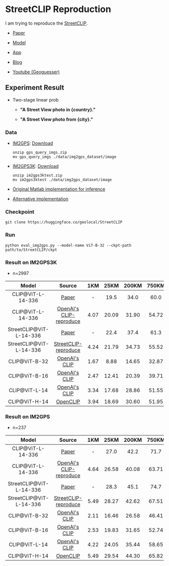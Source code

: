 # StreetCLIP Reproduction

I am trying to reproduce the [StreetCLIP](https://arxiv.org/pdf/2302.00275.pdf).

- [Paper](https://arxiv.org/pdf/2302.00275.pdf)

- [Model](https://huggingface.co/geolocal/StreetCLIP)

- [App](https://huggingface.co/spaces/NemesisAlm/GeolocationCountryClassification)

- [Blog](https://osintteam.blog/geolocation-and-ai-with-streetclip-introduction-country-classification-and-building-a-web-e13bd0e6d857)

- [Youtube (Geoguesser)](https://www.youtube.com/watch?v=ts5lPDV--cU)

## Experiment Result

* Two-stage linear prob

  *  **"A Street View photo in {country}."**

  *  **"A Street View photo from {city}."**

### Data 

* [IM2GPS](http://graphics.cs.cmu.edu/projects/im2gps/): [Download](http://graphics.cs.cmu.edu/projects/im2gps/gps_query_imgs.zip)
  ```
  unzip gps_query_imgs.zip
  mv gps_query_imgs ./data/img2gps_dataset/image
  ``` 
* [IM2GPS3K](https://github.com/lugiavn/revisiting-im2gps/): [Download](http://www.mediafire.com/file/7ht7sn78q27o9we/im2gps3ktest.zip)
  ```
  unzip im2gps3ktest.zip
  mv im2gps3ktest ./data/img2gps_dataset/image
  ``` 
* [Original Matlab implementation for inference](https://github.com/lugiavn/revisiting-im2gps/blob/master/main_im2gps_test.m)

* [Alternative implementation](https://github.com/TIBHannover/GeoEstimation/blob/master/classification/utils_global.py)

### Checkpoint
```
git clone https://huggingface.co/geolocal/StreetCLIP
```

### Run
```
python eval_img2gps.py --model-name ViT-B-32 --ckpt-path path/to/StreetCLIP/ckpt
```

### Result on IM2GPS3K
* n=2997

|Model|Source|1KM|25KM|200KM|750KM|2,500KM|
|:---:|:---:|:---:|:---:|:---:|:---:|:---:|
|CLIP@ViT-L-14-336|[Paper](https://arxiv.org/pdf/2302.00275.pdf)|-|19.5 | 34.0|60.0 |78.1|
|CLIP@ViT-L-14-336|[OpenAI's CLIP-reproduce](https://github.com/openai/CLIP)|4.07|20.09|31.90|54.72|72.07|
|StreetCLIP@ViT-L-14-336|[Paper](https://arxiv.org/pdf/2302.00275.pdf)|-|22.4 |37.4|61.3 |80.4|
|StreetCLIP@ViT-L-14-336|[StreetCLIP-reproduce](https://huggingface.co/geolocal/StreetCLIP/tree/main)|4.24|21.79|34.73|55.52|74.84|
|CLIP@ViT-B-32|[OpenAI's CLIP](https://github.com/openai/CLIP)|1.67|8.88|14.65|32.87|53.72|
|CLIP@ViT-B-16|[OpenAI's CLIP](https://github.com/openai/CLIP)|2.47|12.41|20.39|39.71|61.86|
|CLIP@ViT-L-14|[OpenAI's CLIP](https://github.com/openai/CLIP)|3.34|17.68|28.86|51.55|68.90|
|CLIP@ViT-H-14|[OpenCLIP](https://github.com/mlfoundations/open_clip)|3.94|18.69|30.60|51.95|71.10|

### Result on IM2GPS
* n=237

|Model|Source|1KM|25KM|200KM|750KM|2,500KM|
|:---:|:---:|:---:|:---:|:---:|:---:|:---:|
|CLIP@ViT-L-14-336|[Paper](https://arxiv.org/pdf/2302.00275.pdf)|-|27.0 | 42.2|71.7| 86.9|
|CLIP@ViT-L-14-336|[OpenAI's CLIP-reproduce](https://github.com/openai/CLIP)|4.64|26.58|40.08|63.71|80.17|
|StreetCLIP@ViT-L-14-336|[Paper](https://arxiv.org/pdf/2302.00275.pdf)|-|28.3 | 45.1|74.7 |88.2|
|StreetCLIP@ViT-L-14-336|[StreetCLIP-reproduce](https://huggingface.co/geolocal/StreetCLIP/tree/main)|5.49|28.27|42.62|67.51|80.17|
|CLIP@ViT-B-32|[OpenAI's CLIP](https://github.com/openai/CLIP)|2.11|16.46|26.58|46.41|66.24|
|CLIP@ViT-B-16|[OpenAI's CLIP](https://github.com/openai/CLIP)|2.53|19.83|31.65|52.74|71.31|
|CLIP@ViT-L-14|[OpenAI's CLIP](https://github.com/openai/CLIP)|4.22|24.05|35.44|58.65|77.63|
|CLIP@ViT-H-14|[OpenCLIP](https://github.com/mlfoundations/open_clip)|5.49|29.54|44.30|65.82|79.75|




